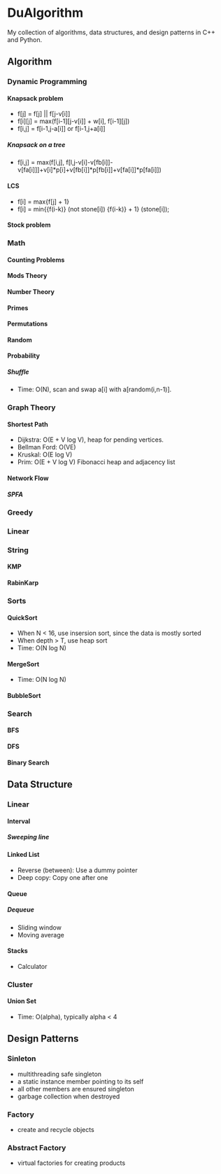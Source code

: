 # DuAlgorithm
My collection of algorithms, data structures, and design patterns in C++ and Python.

## Algorithm
### Dynamic Programming
#### Knapsack problem
* f[j] = f[j] || f[j-v[i]]
* f[i][j] = max(f[i-1][j-v[i]] + w[i], f[i-1][j])
* f[i,j] = f[i-1,j-a[i]] or f[i-1,j+a[i]]
##### Knapsack on a tree
* f[i,j] = max(f[i,j], f[l,j-v[i]-v[fb[i]]-v[fa[i]]]+v[i]*p[i]+v[fb[i]]*p[fb[i]]+v[fa[i]]*p[fa[i]])
#### LCS
* f[i] = max{f[j] + 1}
* f[i] = min{{f(i-k)} (not stone[i]) {f(i-k)} + 1} (stone[i]);  
#### Stock problem

### Math
#### Counting Problems
#### Mods Theory
#### Number Theory
#### Primes
#### Permutations
#### Random
#### Probability
##### Shuffle
* Time: O(N), scan and swap a[i] with a[random(i,n-1)].

### Graph Theory
#### Shortest Path
* Dijkstra: O(E + V log V), heap for pending vertices.
* Bellman Ford: O(VE)
* Kruskal: O(E log V)
* Prim: O(E + V log V) Fibonacci heap and adjacency list
#### Network Flow
##### SPFA
### Greedy


### Linear

### String
#### KMP
#### RabinKarp

### Sorts
#### QuickSort
* When N < 16, use insersion sort, since the data is mostly sorted
* When depth > T, use heap sort
* Time: O(N log N)

#### MergeSort
* Time: O(N log N)

#### BubbleSort

#### 

### Search
#### BFS

#### DFS

#### Binary Search


## Data Structure

### Linear

#### Interval
##### Sweeping line
#### Linked List
* Reverse (between): Use a dummy pointer
* Deep copy: Copy one after one

#### Queue
##### Dequeue
* Sliding window
* Moving average

#### Stacks
* Calculator

### Cluster
#### Union Set
* Time: O(alpha), typically alpha < 4

## Design Patterns
### Sinleton
* multithreading safe singleton
* a static instance member pointing to its self
* all other members are ensured singleton
* garbage collection when destroyed

### Factory
* create and recycle objects

### Abstract Factory
* virtual factories for creating products